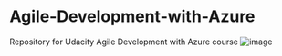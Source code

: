 # Agile-Development-with-Azure
Repository for Udacity Agile Development with Azure course
![image](https://user-images.githubusercontent.com/6615388/194607871-9ae2cae2-bcec-4ad1-9912-a5618975da77.png)
